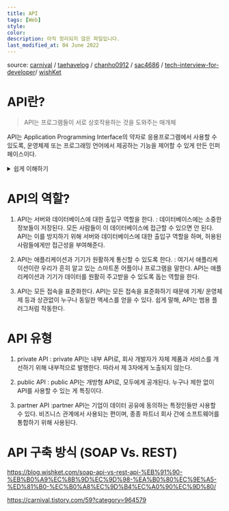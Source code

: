 ```yaml
---
title: API
tags: [Web]
style:
color:
description: 아직 정리되지 않은 파일입니다.
last_modified_at: 04 June 2022
---
```


source: [carnival](https://carnival.tistory.com/59?category=964579) / [taehavelog](https://velog.io/@taeha7b/api-restapi-restfulapi) / [chanho0912](https://chanho0912.tistory.com/65) / [sac4686](https://sac4686.tistory.com/23) / [tech-interview-for-developer](https://github.com/gyoogle/tech-interview-for-developer/blob/master/Web/%5BWeb%5D%20REST%20API.md)/ [wishKet](https://blog.wishket.com/api%EB%9E%80-%EC%89%BD%EA%B2%8C-%EC%84%A4%EB%AA%85-%EA%B7%B8%EB%A6%B0%ED%81%B4%EB%9D%BC%EC%9D%B4%EC%96%B8%ED%8A%B8/)

# API란?

> API는 프로그램들이 서로 상호작용하는 것을 도와주는 매개체

API는 Application Programming Interface의 약자로 응용프로그램에서 사용할 수 있도록, 운영체제 또는 프로그래밍 언어에서 제공하는 기능을 제어할 수 있게 만든 인퍼페이스이다.

<details>
<summary> 쉽게 이해하기</summary>
<div markdown="1">

{% include elements/figure.html image="https://blog.wishket.com/wp-content/uploads/2019/10/API-%EC%89%BD%EA%B2%8C-%EC%95%8C%EC%95%84%EB%B3%B4%EA%B8%B0.png" caption="ⓒwishket" %}

손님(내가 만드는 프로그램)이 자리에 앉아 웨이터(API)에게 주문을 한다.
그럼 웨이터는 내 주문 내역(명령 목록)을 주방장(API제공자 or 응용프로그램)에게 갖다준다.
그런 후 요리를 해 웨이터(API)에게 주면 웨이터(API)는 다시 손님(내가 만드는 프로그램)에게 음식(명령에 대한 값)을 전달한다.웨이터가 손님의 주문을 주방으로 전달하는 매개체 역할을 하는 것이다.
API의 장점이 나타난다.
여기서 손님은 주방에서 무슨 일이 일어나는지 잘 모른다.
관심을 가질 필요도 딱히없다.
내가 가져다쓰는 API의 기능을 어떻게 구현하는지 몰라도 상관이 없다.
그저 API가 가져다주는 기능을 사용만 하면 된다(완성된 요리를 먹는다)는 것이다.
시간과 노력을 동시에 아낄 수 있다.이처럼 API는 처음부터 개발하거나 유지 보수할 필요가 없는 외부 데이터와 기능에 접속할 수 있게 해준다.

</div>
</details>

# API의 역할?

1. API는 서버와 데이터베이스에 대한 출입구 역할을 한다.
   : 데이터베이스에는 소중한 정보들이 저장된다. 모든 사람들이 이 데이터베이스에 접근할 수 있으면 안 된다. API는 이를 방지하기 위해 서버와 데이터베이스에 대한 출입구 역할을 하며, 허용된 사람들에게만 접근성을 부여해준다.

2. API는 애플리케이션과 기기가 원활하게 통신할 수 있도록 한다.
   : 여기서 애플리케이션이란 우리가 흔히 알고 있는 스마트폰 어플이나 프로그램을 말한다. API는 애플리케이션과 기기가 데이터를 원활히 주고받을 수 있도록 돕는 역할을 한다.

3. API는 모든 접속을 표준화한다.
   API는 모든 접속을 표준화하기 때문에 기계/ 운영체제 등과 상관없이 누구나 동일한 액세스를 얻을 수 있다. 쉽게 말해, API는 범용 플러그처럼 작동한다.

# API 유형

1. private API
   : private API는 내부 API로, 회사 개발자가 자체 제품과 서비스를 개선하기 위해 내부적으로 발행한다. 따라서 제 3자에게 노출되지 않는다.

2. public API
   : public API는 개방형 API로, 모두에게 공개된다. 누구나 제한 없이 API를 사용할 수 있는 게 특징이다.

3. partner API
   :partner API는 기업이 데이터 공유에 동의하는 특정인들만 사용할 수 있다. 비즈니스 관계에서 사용되는 편이며, 종종 파트너 회사 간에 소프트웨어를 통합하기 위해 사용된다.

# API 구축 방식 (SOAP Vs. REST)

https://blog.wishket.com/soap-api-vs-rest-api-%EB%91%90-%EB%B0%A9%EC%8B%9D%EC%9D%98-%EA%B0%80%EC%9E%A5-%ED%81%B0-%EC%B0%A8%EC%9D%B4%EC%A0%90%EC%9D%80/

https://carnival.tistory.com/59?category=964579
